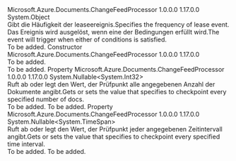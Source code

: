 <Type Name="CheckpointFrequency" FullName="Microsoft.Azure.Documents.ChangeFeedProcessor.CheckpointFrequency">
  <TypeSignature Language="C#" Value="public class CheckpointFrequency" />
  <TypeSignature Language="ILAsm" Value=".class public auto ansi beforefieldinit CheckpointFrequency extends System.Object" />
  <TypeSignature Language="DocId" Value="T:Microsoft.Azure.Documents.ChangeFeedProcessor.CheckpointFrequency" />
  <TypeSignature Language="VB.NET" Value="Public Class CheckpointFrequency" />
  <TypeSignature Language="F#" Value="type CheckpointFrequency = class" />
  <AssemblyInfo>
    <AssemblyName>Microsoft.Azure.Documents.ChangeFeedProcessor</AssemblyName>
    <AssemblyVersion>1.0.0.0</AssemblyVersion>
    <AssemblyVersion>1.17.0.0</AssemblyVersion>
  </AssemblyInfo>
  <Base>
    <BaseTypeName>System.Object</BaseTypeName>
  </Base>
  <Interfaces />
  <Docs>
    <summary>
            <span data-ttu-id="a6800-101">Gibt die Häufigkeit der leaseereignis.</span><span class="sxs-lookup"><span data-stu-id="a6800-101">Specifies the frequency of lease event.</span></span> <span data-ttu-id="a6800-102">Das Ereignis wird ausgelöst, wenn eine der Bedingungen erfüllt wird.</span><span class="sxs-lookup"><span data-stu-id="a6800-102">The event will trigger when either of conditions is satisfied.</span></span>
            </summary>
    <remarks>To be added.</remarks>
  </Docs>
  <Members>
    <Member MemberName=".ctor">
      <MemberSignature Language="C#" Value="public CheckpointFrequency ();" />
      <MemberSignature Language="ILAsm" Value=".method public hidebysig specialname rtspecialname instance void .ctor() cil managed" />
      <MemberSignature Language="DocId" Value="M:Microsoft.Azure.Documents.ChangeFeedProcessor.CheckpointFrequency.#ctor" />
      <MemberSignature Language="VB.NET" Value="Public Sub New ()" />
      <MemberType>Constructor</MemberType>
      <AssemblyInfo>
        <AssemblyName>Microsoft.Azure.Documents.ChangeFeedProcessor</AssemblyName>
        <AssemblyVersion>1.0.0.0</AssemblyVersion>
        <AssemblyVersion>1.17.0.0</AssemblyVersion>
      </AssemblyInfo>
      <Parameters />
      <Docs>
        <summary>To be added.</summary>
        <remarks>To be added.</remarks>
      </Docs>
    </Member>
    <Member MemberName="ProcessedDocumentCount">
      <MemberSignature Language="C#" Value="public Nullable&lt;int&gt; ProcessedDocumentCount { get; set; }" />
      <MemberSignature Language="ILAsm" Value=".property instance valuetype System.Nullable`1&lt;int32&gt; ProcessedDocumentCount" />
      <MemberSignature Language="DocId" Value="P:Microsoft.Azure.Documents.ChangeFeedProcessor.CheckpointFrequency.ProcessedDocumentCount" />
      <MemberSignature Language="VB.NET" Value="Public Property ProcessedDocumentCount As Nullable(Of Integer)" />
      <MemberSignature Language="F#" Value="member this.ProcessedDocumentCount : Nullable&lt;int&gt; with get, set" Usage="Microsoft.Azure.Documents.ChangeFeedProcessor.CheckpointFrequency.ProcessedDocumentCount" />
      <MemberType>Property</MemberType>
      <AssemblyInfo>
        <AssemblyName>Microsoft.Azure.Documents.ChangeFeedProcessor</AssemblyName>
        <AssemblyVersion>1.0.0.0</AssemblyVersion>
        <AssemblyVersion>1.17.0.0</AssemblyVersion>
      </AssemblyInfo>
      <ReturnValue>
        <ReturnType>System.Nullable&lt;System.Int32&gt;</ReturnType>
      </ReturnValue>
      <Docs>
        <summary>
            <span data-ttu-id="a6800-103">Ruft ab oder legt den Wert, der Prüfpunkt alle angegebenen Anzahl der Dokumente angibt.</span><span class="sxs-lookup"><span data-stu-id="a6800-103">Gets or sets the value that specifies to checkpoint every specified number of docs.</span></span>
            </summary>
        <value>To be added.</value>
        <remarks>To be added.</remarks>
      </Docs>
    </Member>
    <Member MemberName="TimeInterval">
      <MemberSignature Language="C#" Value="public Nullable&lt;TimeSpan&gt; TimeInterval { get; set; }" />
      <MemberSignature Language="ILAsm" Value=".property instance valuetype System.Nullable`1&lt;valuetype System.TimeSpan&gt; TimeInterval" />
      <MemberSignature Language="DocId" Value="P:Microsoft.Azure.Documents.ChangeFeedProcessor.CheckpointFrequency.TimeInterval" />
      <MemberSignature Language="VB.NET" Value="Public Property TimeInterval As Nullable(Of TimeSpan)" />
      <MemberSignature Language="F#" Value="member this.TimeInterval : Nullable&lt;TimeSpan&gt; with get, set" Usage="Microsoft.Azure.Documents.ChangeFeedProcessor.CheckpointFrequency.TimeInterval" />
      <MemberType>Property</MemberType>
      <AssemblyInfo>
        <AssemblyName>Microsoft.Azure.Documents.ChangeFeedProcessor</AssemblyName>
        <AssemblyVersion>1.0.0.0</AssemblyVersion>
        <AssemblyVersion>1.17.0.0</AssemblyVersion>
      </AssemblyInfo>
      <ReturnValue>
        <ReturnType>System.Nullable&lt;System.TimeSpan&gt;</ReturnType>
      </ReturnValue>
      <Docs>
        <summary>
            <span data-ttu-id="a6800-104">Ruft ab oder legt den Wert, der Prüfpunkt jeder angegebenen Zeitintervall angibt.</span><span class="sxs-lookup"><span data-stu-id="a6800-104">Gets or sets the value that specifies to checkpoint every specified time interval.</span></span>
            </summary>
        <value>To be added.</value>
        <remarks>To be added.</remarks>
      </Docs>
    </Member>
  </Members>
</Type>